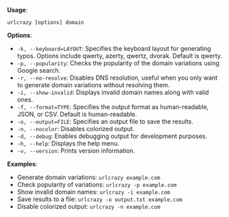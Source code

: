 **Usage**:
   ```
   urlcrazy [options] domain
   ```

**Options**:
   - `-k, --keyboard=LAYOUT`: Specifies the keyboard layout for generating typos. Options include qwerty, azerty, qwertz, dvorak. Default is qwerty.
   - `-p, --popularity`: Checks the popularity of the domain variations using Google search.
   - `-r, --no-resolve`: Disables DNS resolution, useful when you only want to generate domain variations without resolving them.
   - `-i, --show-invalid`: Displays invalid domain names along with valid ones.
   - `-f, --format=TYPE`: Specifies the output format as human-readable, JSON, or CSV. Default is human-readable.
   - `-o, --output=FILE`: Specifies an output file to save the results.
   - `-n, --nocolor`: Disables colorized output.
   - `-d, --debug`: Enables debugging output for development purposes.
   - `-h, --help`: Displays the help menu.
   - `-v, --version`: Prints version information.

**Examples**:
   - Generate domain variations: `urlcrazy example.com`
   - Check popularity of variations: `urlcrazy -p example.com`
   - Show invalid domain names: `urlcrazy -i example.com`
   - Save results to a file: `urlcrazy -o output.txt example.com`
   - Disable colorized output: `urlcrazy -n example.com`
